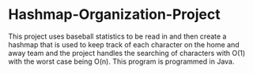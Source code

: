 # Hashmap-Organization-Project
This project uses baseball statistics to be read in and then create a hashmap that is used to keep track of each character on the home and away team and the project handles the searching of characters with O(1) with the worst case being O(n).
This program is programmed in Java.
